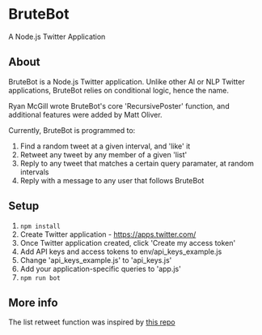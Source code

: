 
# BruteBot
A Node.js Twitter Application 

## About

BruteBot is a Node.js Twitter application. Unlike other AI or NLP Twitter applications, BruteBot relies on conditional logic, hence the name.

Ryan McGill wrote BruteBot's core 'RecursivePoster' function, and additional features were added by Matt Oliver.

Currently, BruteBot is programmed to:

1. Find a random tweet at a given interval, and 'like' it
2. Retweet any tweet by any member of a given 'list'
3. Reply to any tweet that matches a certain query paramater, at random intervals
4. Reply with a message to any user that follows BruteBot

## Setup

1. ```npm install```
2. Create Twitter application - https://apps.twitter.com/
3. Once Twitter application created, click 'Create my access token'
4. Add API keys and access tokens to env/api_keys_example.js
5. Change 'api_keys_example.js' to 'api_keys.js'
5. Add your application-specific queries to 'app.js'
6. ```npm run bot```


## More info

The list retweet function was inspired by [this repo](https://github.com/sugendran/node-retweeter)




